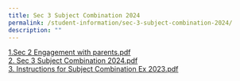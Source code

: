 ```yaml
---
title: Sec 3 Subject Combination 2024
permalink: /student-information/sec-3-subject-combination-2024/
description: ""
---
```

<p><a href="/files/sec%202%20engagement%20with%20parents.pdf" target="">1.Sec 2 Engagement with parents.pdf</a><br><a href="/files/sec%203%20subject%20combination%202024.pdf" target="">2. Sec 3 Subject Combination 2024.pdf</a><br><a href="/files/'instructions%20for%20subject%20combination%20ex%202023.pdf" target="">3. Instructions for Subject Combination Ex 2023.pdf</a><br></p>


